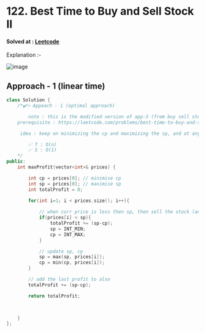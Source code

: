 
# 122. Best Time to Buy and Sell Stock II

#### Solved at : [Leetcode](https://leetcode.com/problems/best-time-to-buy-and-sell-stock-ii/description/)

Explanation :- 

![image](https://github.com/yashasviyadav1/DSA-Questions/assets/124666305/b58ebedc-92a8-436e-af72-1206ba8d96d4)


## Approach - 1 (linear time)

```cpp
class Solution {
    /*✔️⭐ Appoach - 1 (optimal approach)

        note : this is the modified version of app-3 (from buy sell stocks i)
    prerequisite : https://leetcode.com/problems/best-time-to-buy-and-sell-stock

     idea : keep on minimizing the cp and maximizing the sp, and at any point if we find that curr point is less then the sp, that means there is a fall, so sell the stock at prv sp and then reset both sp and cp after selling the stock, think of loop's i variable as 'future' i.e we are in future and whever we find prices are less then sp, then we go to past and sell that stock.

        ✅ T : O(n)
        ✅ S : O(1)
    */
public:
    int maxProfit(vector<int>& prices) {

        int cp = prices[0]; // minimise cp
        int sp = prices[0]; // maximise sp
        int totalProfit = 0;
        
        for(int i=1; i < prices.size(); i++){

            // when curr price is less then sp, then sell the stock (and reset cp and sp)
            if(prices[i] < sp){
                totalProfit += (sp-cp);
                sp = INT_MIN; 
                cp = INT_MAX;
            }

            // update sp, cp
            sp = max(sp, prices[i]);
            cp = min(cp, prices[i]);
        }

        // add the last profit to also 
        totalProfit += (sp-cp);

        return totalProfit;


        
    }
};

```
